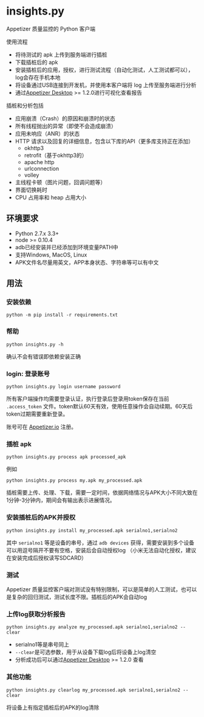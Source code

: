 # insights.py
Appetizer 质量监控的 Python 客户端

使用流程
* 将待测试的 apk 上传到服务端进行插桩
* 下载插桩后的 apk
* 安装插桩后的应用，授权，进行测试流程（自动化测试，人工测试都可以），log会存在手机本地
* 将设备通过USB连接到开发机，并使用本客户端将 log 上传至服务端进行分析
* 通过[Appetizer Desktop](https://appetizer.io) >= 1.2.0进行可视化查看报告

插桩和分析包括
* 应用崩溃（Crash）的原因和崩溃时的状态
* 所有线程抛出的异常（即使不会造成崩溃）
* 应用未响应（ANR）的状态
* HTTP 请求以及回复的详细信息，包含以下库的API（更多库支持正在添加）
    - okhttp3
    - retrofit（基于okhttp3的）
    - apache http
    - urlconnection
    - volley
* 主线程卡顿（图片问题，回调问题等）
* 界面切换耗时
* CPU 占用率和 heap 占用大小


## 环境要求
* Python 2.7.x 3.3+
* node >= 0.10.4
* adb已经安装并已经添加到环境变量PATH中
* 支持Windows, MacOS, Linux
* APK文件名尽量用英文，APP本身状态、字符串等可以有中文

## 用法
### 安装依赖
``` Shell
python -m pip install -r requirements.txt
```
### 帮助
``` Shell
python insights.py -h
```
确认不会有错误即依赖安装正确

### login: 登录账号
``` Shell
python insights.py login username password
```
所有客户端操作均需要登录认证，执行登录后登录用token保存在当前 `.access_token` 文件。token默认60天有效，使用任意操作会自动续期。60天后token过期需要重新登录。

账号可在 [Appetizer.io](https://api.appetizer.io/user/register) 注册。

### 插桩 apk
``` Shell
python insights.py process apk processed_apk
```

例如
``` Shell
python insights.py process my.apk my_processed.apk 
```

插桩需要上传、处理、下载，需要一定时间，依据网络情况与APK大小不同大致在1分钟-3分钟内，期间会有输出表示进展情况。

### 安装插桩后的APK并授权

``` Shell
python insights.py install my_processed.apk serialno1,serialno2
```
其中 `serialno1` 等是设备的串号，通过 `adb devices` 获得，需要安装到多个设备可以用逗号隔开不要有空格，安装后会自动授权log （小米无法自动化授权，建议在安装完成后授权读写SDCARD）


### 测试
Appetizer 质量监控客户端对测试没有特别限制，可以是简单的人工测试，也可以是复杂的回归测试，测试长度不限。插桩后的APK会自动log

### 上传log获取分析报告
``` Shell
python insights.py analyze my_processed.apk serialno1,serialno2 --clear
```
* serialno1等是串号同上
* `--clear`是可选参数，用于从设备下载log后将设备上log清空
* 分析成功后可以通过[Appetizer Desktop](https://appetizer.io) >= 1.2.0 查看

### 其他功能
``` Shell
python insights.py clearlog my_processed.apk serialno1,serialno2 --clear
```
将设备上有指定插桩后的APK的log清除
